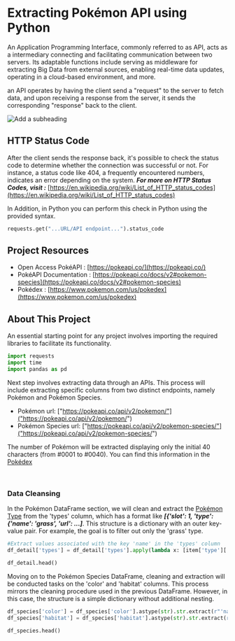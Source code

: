 # Extracting Pokémon API using Python

An Application Programming Interface, commonly referred to as API, acts as a intermediary connecting and facilitating communication between two servers. Its adaptable functions include serving as middleware for extracting Big Data from external sources, enabling real-time data updates, operating in a cloud-based environment, and more.

an API operates by having the client send a "request" to the server to fetch data, and upon receiving a response from the server, it sends the corresponding "response" back to the client.


![Add a subheading](https://github.com/ffasnil/Analyze-Pok-mon-Data-Using-Python-With-The-Open-Source-Pok-API/assets/89661712/b57dd1c6-e620-4921-b5aa-f2d6aa953320)


## HTTP Status Code
After the client sends the response back, it's possible to check the status code to determine whether the connection was successful or not. For instance, a status code like 404, a frequently encountered numbers, indicates an error depending on the system. ***For more on HTTP Status Codes, visit :*** [https://en.wikipedia.org/wiki/List_of_HTTP_status_codes](https://en.wikipedia.org/wiki/List_of_HTTP_status_codes)

In Addition, in Python you can perform this check in Python using the provided syntax.
``` Python
requests.get("...URL/API endpoint...").status_code
```

## Project Resources
- Open Access PokéAPI : 
[https://pokeapi.co/](https://pokeapi.co/)
- PokéAPI Documentation : [https://pokeapi.co/docs/v2#pokemon-species](https://pokeapi.co/docs/v2#pokemon-species)
- Pokédex : [https://www.pokemon.com/us/pokedex](https://www.pokemon.com/us/pokedex)

## About This Project
An essential starting point for any project involves importing the required libraries to facilitate its functionality.
``` Python
import requests
import time
import pandas as pd
```
Next step involves extracting data through an APIs. This process will include extracting specific columns from two distinct endpoints, namely Pokémon and Pokémon Species.

- Pokémon url: ["https://pokeapi.co/api/v2/pokemon/"]("https://pokeapi.co/api/v2/pokemon/")
- Pokémon Species url: ["https://pokeapi.co/api/v2/pokemon-species/"]("https://pokeapi.co/api/v2/pokemon-species/")

The number of Pokémon will be extracted displaying only the initial 40 characters (from #0001 to #0040). You can find this information in the [Pokédex](https://www.pokemon.com/us/pokedex)

<br>

### Data Cleansing

In the Pokémon DataFrame section, we will clean and extract the <ins>Pokémon Type</ins> from the 'types' column, which has a format like _**[{'slot': 1, 'type': {'name': 'grass', 'url': ...]**_. This structure is a dictionary with an outer key-value pair. For example, the goal is to filter out only the 'grass' type.

``` Python
#Extract values associated with the key 'name' in the 'types' column
df_detail['types'] = df_detail['types'].apply(lambda x: [item['type']['name'] for item in x])

df_detail.head()
```
Moving on to the Pokémon Species DataFrame, cleaning and extraction will be conducted tasks on the 'color' and 'habitat' columns. This process mirrors the cleaning procedure used in the previous DataFrame. However, in this case, the structure is a simple dictionary without additional nesting.
``` Python
df_species['color'] = df_species['color'].astype(str).str.extract(r"'name': '(.*?)',")
df_species['habitat'] = df_species['habitat'].astype(str).str.extract(r"'name': '(.*?)',")

df_species.head()
```
